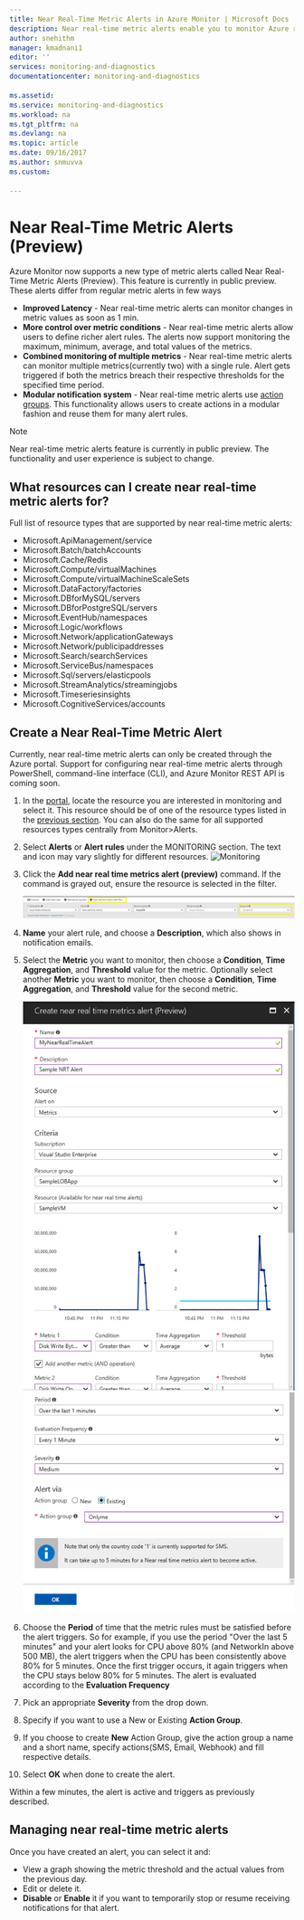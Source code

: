 ```yaml
---
title: Near Real-Time Metric Alerts in Azure Monitor | Microsoft Docs
description: Near real-time metric alerts enable you to monitor Azure resource metrics as frequently as 1 min.
author: snehithm
manager: kmadnani1
editor: ''
services: monitoring-and-diagnostics
documentationcenter: monitoring-and-diagnostics

ms.assetid: 
ms.service: monitoring-and-diagnostics
ms.workload: na
ms.tgt_pltfrm: na
ms.devlang: na
ms.topic: article
ms.date: 09/16/2017
ms.author: snmuvva
ms.custom: 

---
```


# Near Real-Time Metric Alerts (Preview)
Azure Monitor now supports a new type of metric alerts called Near Real-Time Metric Alerts (Preview). This feature is currently in public preview.
These alerts differ from regular metric alerts in few ways

- **Improved Latency** - Near real-time metric alerts can monitor changes in metric values as soon as 1 min.
- **More control over metric conditions** - Near real-time metric alerts allow users to define richer alert rules. The alerts now support monitoring the maximum, minimum, average, and total values of the metrics.
- **Combined monitoring of multiple metrics** - Near real-time metric alerts can monitor multiple metrics(currently two) with a single rule. Alert gets triggered if both the metrics breach their respective thresholds for the specified time period.
- **Modular notification system** - Near real-time metric alerts use [action groups](monitoring-action-groups.md). This functionality allows users to create actions in a modular fashion and reuse them for many alert rules.

> [!NOTE]
> Near real-time metric alerts feature is currently in public preview. The functionality and user experience is subject to change.
>

## What resources can I create near real-time metric alerts for?
Full list of resource types that are supported by near real-time metric alerts:

* Microsoft.ApiManagement/service
* Microsoft.Batch/batchAccounts
* Microsoft.Cache/Redis
* Microsoft.Compute/virtualMachines
* Microsoft.Compute/virtualMachineScaleSets
* Microsoft.DataFactory/factories
* Microsoft.DBforMySQL/servers
* Microsoft.DBforPostgreSQL/servers
* Microsoft.EventHub/namespaces
* Microsoft.Logic/workflows
* Microsoft.Network/applicationGateways
* Microsoft.Network/publicipaddresses
* Microsoft.Search/searchServices
* Microsoft.ServiceBus/namespaces
* Microsoft.Sql/servers/elasticpools
* Microsoft.StreamAnalytics/streamingjobs
* Microsoft.Timeseriesinsights
* Microsoft.CognitiveServices/accounts


## Create a Near Real-Time Metric Alert
Currently, near real-time metric alerts can only be created through the Azure portal. Support for configuring near real-time metric alerts through PowerShell, command-line interface (CLI), and Azure Monitor REST API is coming soon.

1. In the [portal](https://portal.azure.com/), locate the resource you are interested in monitoring and select it. This resource should be of one of the resource types listed in the [previous section](#what-resources-can-i-create-near-real-time-metric-alerts-for). You can also do the same for all supported resources types centrally from Monitor>Alerts.

2. Select **Alerts** or **Alert rules** under the MONITORING section. The text and icon may vary slightly for different resources.
   ![Monitoring](./media/insights-alerts-portal/AlertRulesButton.png)

3. Click the **Add near real time metrics alert (preview)** command. If the command is grayed out, ensure the resource is selected in the filter.

    ![Add Near Real-Time Metrics Alert Button](./media/monitoring-near-real-time-metric-alerts/AddNRTAlertButton.png)

4. **Name** your alert rule, and choose a **Description**, which also shows in notification emails.
5. Select the **Metric** you want to monitor, then choose a **Condition**, **Time Aggregation**, and **Threshold** value for the metric. Optionally select another **Metric** you want to monitor, then choose a **Condition**, **Time Aggregation**, and **Threshold** value for the second metric. 

    ![Add Near Real-Time Metrics Alert1](./media/monitoring-near-real-time-metric-alerts/AddNRTAlert1.png)
    ![Add Near Real-Time Metrics Alert2](./media/monitoring-near-real-time-metric-alerts/AddNRTAlert2.png)
6. Choose the **Period** of time that the metric rules must be satisfied before the alert triggers. So for example, if you use the period "Over the last 5 minutes" and your alert looks for CPU above 80% (and NetworkIn above 500 MB), the alert triggers when the CPU has been consistently above 80% for 5 minutes. Once the first trigger occurs, it again triggers when the CPU stays below 80% for 5 minutes. The alert is evaluated according to the **Evaluation Frequency**


6. Pick an appropriate **Severity** from the drop down.

7. Specify if you want to use a New or Existing **Action Group**.

8. If you choose to create **New** Action Group,  give the action group a name and a short name, specify actions(SMS, Email, Webhook) and fill respective details.


8. Select **OK** when done to create the alert.   

Within a few minutes, the alert is active and triggers as previously described.

## Managing near real-time metric alerts
Once you have created an alert, you can select it and:

* View a graph showing the metric threshold and the actual values from the previous day.
* Edit or delete it.
* **Disable** or **Enable** it if you want to temporarily stop or resume receiving notifications for that alert.



